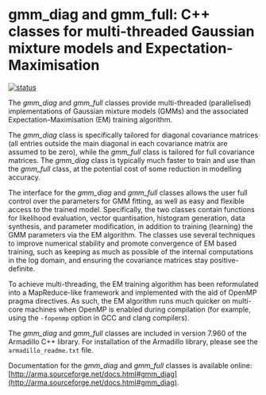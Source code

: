 # gmm_diag and gmm_full: C++ classes for multi-threaded Gaussian mixture models and Expectation-Maximisation

[![status](http://joss.theoj.org/papers/c7f0d840fec6ea426c07cf4a83f964f6/status.svg)](http://joss.theoj.org/papers/c7f0d840fec6ea426c07cf4a83f964f6)

The *gmm_diag* and *gmm_full* classes provide multi-threaded (parallelised) implementations
of Gaussian mixture models (GMMs) and the associated Expectation-Maximisation (EM) training algorithm.

The *gmm_diag* class is specifically tailored for diagonal covariance matrices
(all entries outside the main diagonal in each covariance matrix are assumed to be zero),
while the *gmm_full* class is tailored for full covariance matrices.
The *gmm_diag* class is typically much faster to train and use than the *gmm_full* class,
at the potential cost of some reduction in modelling accuracy.

The interface for the *gmm_diag* and *gmm_full* classes allows the user full control over the parameters for GMM fitting,
as well as easy and flexible access to the trained model.
Specifically, the two classes contain functions for likelihood evaluation,
vector quantisation, histogram generation, data synthesis, and parameter modification,
in addition to training (learning) the GMM parameters via the EM algorithm.
The classes use several techniques to improve numerical stability
and promote convergence of EM based training,
such as keeping as much as possible of the internal computations in the log domain,
and ensuring the covariance matrices stay positive-definite.

To achieve multi-threading, the EM training algorithm has been reformulated into a MapReduce-like framework 
and implemented with the aid of OpenMP pragma directives.
As such, the EM algorithm runs much quicker on multi-core machines when OpenMP is enabled during compilation
(for example, using the ```-fopenmp``` option in GCC and clang compilers).

The *gmm_diag* and *gmm_full* classes are included in version 7.960 of the Armadillo C++ library.
For installation of the Armadillo library, please see the `armadillo_readme.txt` file.

Documentation for the *gmm_diag* and *gmm_full* classes is available online: [http://arma.sourceforge.net/docs.html#gmm_diag](http://arma.sourceforge.net/docs.html#gmm_diag).
